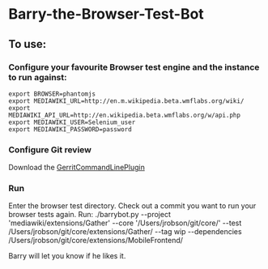 # Barry-the-Browser-Test-Bot

## To use:
### Configure your favourite Browser test engine and the instance to run against:

    export BROWSER=phantomjs
    export MEDIAWIKI_URL=http://en.m.wikipedia.beta.wmflabs.org/wiki/
    export MEDIAWIKI_API_URL=http://en.wikipedia.beta.wmflabs.org/w/api.php
    export MEDIAWIKI_USER=Selenium_user
    export MEDIAWIKI_PASSWORD=password

### Configure Git review
Download the [GerritCommandLinePlugin](https://github.com/jdlrobson/GerritCommandLine)

### Run
Enter the browser test directory.
Check out a commit you want to run your browser tests again.
Run:
    ./barrybot.py --project 'mediawiki/extensions/Gather' --core '/Users/jrobson/git/core/' --test /Users/jrobson/git/core/extensions/Gather/ --tag wip --dependencies /Users/jrobson/git/core/extensions/MobileFrontend/

Barry will let you know if he likes it.
